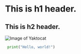 # This is h1 header.
## This is h2 header.
![Image of Yaktocat](https://octodex.github.com/images/yaktocat.png)
``` python
 print("Hello, world!")
```
